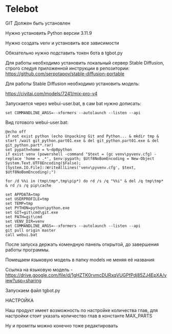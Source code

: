 # Telebot
GIT Должен быть установлен

Нужно установить Python версии 3.11.9

Нужно создать venv и установить все зависимости

Обязательно нужно подставить токен бота в tgbot.py 

Для работы необходимо установить локальный сервер Stable Diffusion, строго следуя приложенной инструкции в репозитории:
https://github.com/serpotapov/stable-diffusion-portable

Для работы Stable Diffusion необходимо установить модель:

https://civitai.com/models/7241/mix-pro-v4

Запускается через webui-user.bat, в сам bat нужно дописать:
```
set COMMANDLINE_ARGS=--xformers --autolaunch --listen --api
```
Вид готового webui-user.bat:
```
@echo off
if not exist python (echo Unpacking Git and Python... & mkdir tmp & start /wait git_python.part01.exe & del git_python.part01.exe & del git_python.part*.rar)
set pypath=home = %~dp0python
if exist venv (powershell -command "$text = (gc venv\pyvenv.cfg) -replace 'home = .*', $env:pypath; $Utf8NoBomEncoding = New-Object System.Text.UTF8Encoding($False);[System.IO.File]::WriteAllLines('venv\pyvenv.cfg', $text, $Utf8NoBomEncoding);")

for /d %%i in (tmp\tmp*,tmp\pip*) do rd /s /q "%%i" & del /q tmp\tmp* & rd /s /q pip\cache

set APPDATA=tmp
set USERPROFILE=tmp
set TEMP=tmp
set PYTHON=python\python.exe
set GIT=git\cmd\git.exe
set PATH=git\cmd
set VENV_DIR=venv
set COMMANDLINE_ARGS=--xformers --autolaunch --listen --api
git pull origin master
call webui.bat
```
После запуска держать комендную панель открытой, до завершения работы программы.

Помещаем языковую модель в папку models не меняя её названия 

Ссылка на языковую модель - https://drive.google.com/file/d/1gHZTK0rvmcDURxqVUGPfPdj85ZJ4EpXA/view?usp=sharing

Запускаем файл tgbot.py 

НАСТРОЙКА

Наш продукт имеет возможность по настройке количества глав, для настройки стоит указать количество глав в константе MAX_PARTS

Ну и промпты можно конечно тоже редактировать


